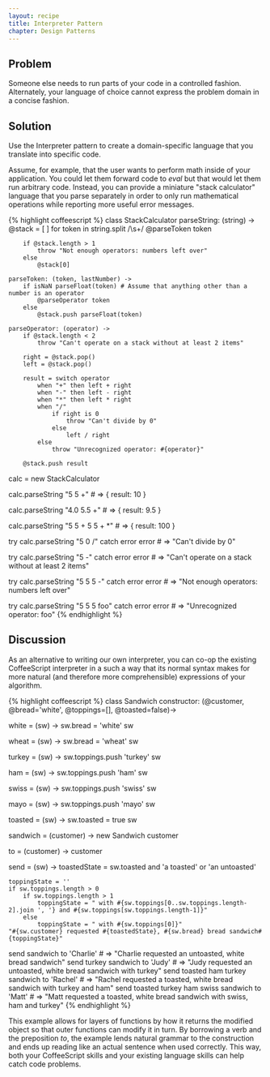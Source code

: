 ```yaml
---
layout: recipe
title: Interpreter Pattern
chapter: Design Patterns
---
```

## Problem

Someone else needs to run parts of your code in a controlled fashion.  Alternately, your language of choice cannot express the problem domain in a concise fashion.

## Solution

Use the Interpreter pattern to create a domain-specific language that you translate into specific code.

Assume, for example, that the user wants to perform math inside of your application.  You could let them forward code to _eval_ but that would let them run arbitrary code.  Instead, you can provide a miniature "stack calculator" language that you parse separately in order to only run mathematical operations while reporting more useful error messages.

{% highlight coffeescript %}
class StackCalculator
	parseString: (string) ->
		@stack = [ ]
		for token in string.split /\s+/
			@parseToken token

		if @stack.length > 1
			throw "Not enough operators: numbers left over"
		else
			@stack[0]

	parseToken: (token, lastNumber) ->
		if isNaN parseFloat(token) # Assume that anything other than a number is an operator
			@parseOperator token
		else
			@stack.push parseFloat(token)

	parseOperator: (operator) ->
		if @stack.length < 2
			throw "Can't operate on a stack without at least 2 items"

		right = @stack.pop()
		left = @stack.pop()

		result = switch operator
			when "+" then left + right
			when "-" then left - right
			when "*" then left * right
			when "/"
				if right is 0
					throw "Can't divide by 0"
				else
					left / right
			else
				throw "Unrecognized operator: #{operator}"

		@stack.push result

calc = new StackCalculator

calc.parseString "5 5 +" # => { result: 10 }

calc.parseString "4.0 5.5 +" # => { result: 9.5 }

calc.parseString "5 5 + 5 5 + *" # => { result: 100 }

try
	calc.parseString "5 0 /"
catch error
	error # => "Can't divide by 0"

try
	calc.parseString "5 -"
catch error
	error # => "Can't operate on a stack without at least 2 items"

try
	calc.parseString "5 5 5 -"
catch error
	error # => "Not enough operators: numbers left over"

try
	calc.parseString "5 5 5 foo"
catch error
	error # => "Unrecognized operator: foo"
{% endhighlight %}

## Discussion

As an alternative to writing our own interpreter, you can co-op the existing CoffeeScript interpreter in a such a way that its normal syntax makes for more natural (and therefore more comprehensible) expressions of your algorithm.

{% highlight coffeescript %}
class Sandwich
	constructor: (@customer, @bread='white', @toppings=[], @toasted=false)->

white = (sw) ->
	sw.bread = 'white'
	sw

wheat = (sw) ->
	sw.bread = 'wheat'
	sw

turkey = (sw) ->
	sw.toppings.push 'turkey'
	sw

ham = (sw) ->
	sw.toppings.push 'ham'
	sw

swiss = (sw) ->
	sw.toppings.push 'swiss'
	sw

mayo = (sw) ->
	sw.toppings.push 'mayo'
	sw

toasted = (sw) ->
	sw.toasted = true
	sw

sandwich = (customer) ->
	new Sandwich customer

to = (customer) ->
	customer

send = (sw) ->
	toastedState = sw.toasted and 'a toasted' or 'an untoasted'

	toppingState = ''
	if sw.toppings.length > 0
		if sw.toppings.length > 1
			toppingState = " with #{sw.toppings[0..sw.toppings.length-2].join ', '} and #{sw.toppings[sw.toppings.length-1]}"
		else
			toppingState = " with #{sw.toppings[0]}"
	"#{sw.customer} requested #{toastedState}, #{sw.bread} bread sandwich#{toppingState}"

send sandwich to 'Charlie' # => "Charlie requested an untoasted, white bread sandwich"
send turkey sandwich to 'Judy' # => "Judy requested an untoasted, white bread sandwich with turkey"
send toasted ham turkey sandwich to 'Rachel' # => "Rachel requested a toasted, white bread sandwich with turkey and ham"
send toasted turkey ham swiss sandwich to 'Matt' # => "Matt requested a toasted, white bread sandwich with swiss, ham and turkey"
{% endhighlight %}

This example allows for layers of functions by how it returns the modified object so that outer functions can modify it in turn.  By borrowing a verb and the preposition _to_, the example lends natural grammar to the construction and ends up reading like an actual sentence when used correctly.  This way, both your CoffeeScript skills and your existing language skills can help catch code problems.
